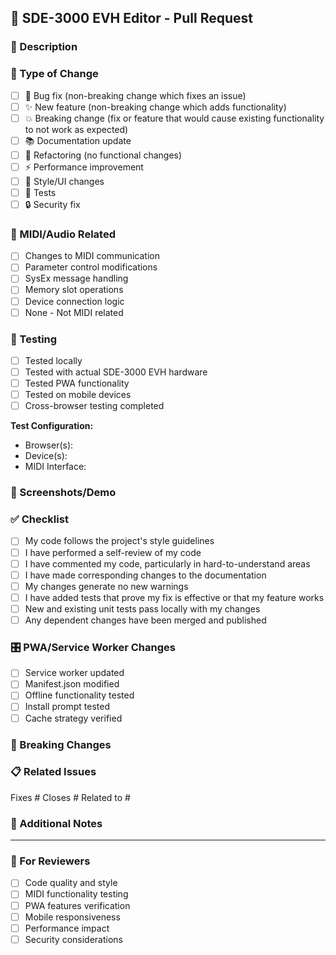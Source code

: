 ## 🎸 SDE-3000 EVH Editor - Pull Request

### 📝 Description
<!-- Provide a brief description of the changes in this PR -->


### 🎯 Type of Change
<!-- Mark the relevant option with an "x" -->
- [ ] 🐛 Bug fix (non-breaking change which fixes an issue)
- [ ] ✨ New feature (non-breaking change which adds functionality)
- [ ] 💥 Breaking change (fix or feature that would cause existing functionality to not work as expected)
- [ ] 📚 Documentation update
- [ ] 🔧 Refactoring (no functional changes)
- [ ] ⚡ Performance improvement
- [ ] 🎨 Style/UI changes
- [ ] 🧪 Tests
- [ ] 🔒 Security fix

### 🎵 MIDI/Audio Related
<!-- If this PR affects MIDI functionality, please check all that apply -->
- [ ] Changes to MIDI communication
- [ ] Parameter control modifications
- [ ] SysEx message handling
- [ ] Memory slot operations
- [ ] Device connection logic
- [ ] None - Not MIDI related

### 🧪 Testing
<!-- Describe the tests you ran and how to reproduce them -->
- [ ] Tested locally
- [ ] Tested with actual SDE-3000 EVH hardware
- [ ] Tested PWA functionality
- [ ] Tested on mobile devices
- [ ] Cross-browser testing completed

**Test Configuration:**
- Browser(s): 
- Device(s): 
- MIDI Interface: 

### 📸 Screenshots/Demo
<!-- If applicable, add screenshots or a demo link -->


### ✅ Checklist
<!-- Mark completed items with an "x" -->
- [ ] My code follows the project's style guidelines
- [ ] I have performed a self-review of my code
- [ ] I have commented my code, particularly in hard-to-understand areas
- [ ] I have made corresponding changes to the documentation
- [ ] My changes generate no new warnings
- [ ] I have added tests that prove my fix is effective or that my feature works
- [ ] New and existing unit tests pass locally with my changes
- [ ] Any dependent changes have been merged and published

### 🎛️ PWA/Service Worker Changes
<!-- If this PR affects PWA functionality -->
- [ ] Service worker updated
- [ ] Manifest.json modified
- [ ] Offline functionality tested
- [ ] Install prompt tested
- [ ] Cache strategy verified

### 🔄 Breaking Changes
<!-- If this is a breaking change, describe what breaks and how users should adapt -->


### 📋 Related Issues
<!-- Link any related issues -->
Fixes #
Closes #
Related to #

### 📝 Additional Notes
<!-- Any additional information, deployment notes, etc. -->


---

### 🎸 For Reviewers
- [ ] Code quality and style
- [ ] MIDI functionality testing
- [ ] PWA features verification
- [ ] Mobile responsiveness
- [ ] Performance impact
- [ ] Security considerations
